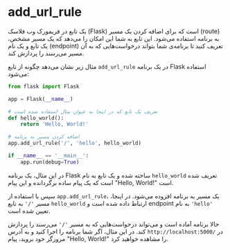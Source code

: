 # add_url_rule

یک تابع در فریمورک وب فلاسک (Flask) است که برای اضافه کردن یک مسیر (route) به برنامه استفاده می‌شود. این تابع به شما این امکان را می‌دهد که یک مسیر مشخص، یک تابع و یک نام (endpoint) تعریف کنید تا برنامه‌ی شما بتواند درخواست‌هایی که به آن مسیر می‌رسند را پردازش کند.

مثال زیر نشان می‌دهد چگونه از تابع `add_url_rule` در یک برنامه Flask استفاده می‌شود:

```python
from flask import Flask

app = Flask(__name__)

# تعریف یک تابع که در اینجا به عنوان مثال استفاده شده است
def hello_world():
    return 'Hello, World!'

# اضافه کردن مسیر به برنامه
app.add_url_rule('/', 'hello', hello_world)

if __name__ == '__main__':
    app.run(debug=True)
```

در این مثال، یک برنامه Flask ساخته شده و یک تابع به نام `hello_world` تعریف شده است که یک پیام ساده برگردانده و این پیام "Hello, World!" است.

سپس با استفاده از `app.add_url_rule`، یک مسیر به برنامه افزوده می‌شود. در اینجا، مسیر `'/'` به تابع `hello_world` ارتباط داده شده است و endpoint به نام `'hello'` تعیین شده است.

حالا برنامه آماده است و می‌تواند درخواست‌هایی که به مسیر `'/'` می‌رسند را پردازش کند. در این مثال، اگر شما برنامه را اجرا کنید و به آدرس `http://localhost:5000/` در مرورگر خود بروید، پیام "Hello, World!" را مشاهده خواهید کرد.
